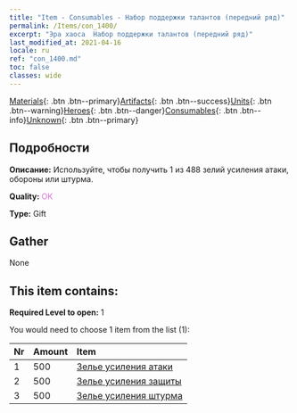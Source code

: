 ```yaml
---
title: "Item - Consumables - Набор поддержки талантов (передний ряд)"
permalink: /Items/con_1400/
excerpt: "Эра хаоса  Набор поддержки талантов (передний ряд)"
last_modified_at: 2021-04-16
locale: ru
ref: "con_1400.md"
toc: false
classes: wide
---
```

 [Materials](/ru/Items/){: .btn .btn--primary}[Artifacts](/ru/Items/Artifacts/){: .btn .btn--success}[Units](/ru/Items/Units/){: .btn .btn--warning}[Heroes](/ru/Items/Heroes/){: .btn .btn--danger}[Consumables](/ru/Items/Consumables/){: .btn .btn--info}[Unknown](/ru/Items/Unknown/){: .btn .btn--primary}

## Подробности
 **Описание:** Используйте, чтобы получить 1 из 488 зелий усиления атаки, обороны или штурма.

 **Quality:** <span style="color: #DA70D6">OK</span>

 **Type:** Gift

## Gather

  None

## This item contains:

 **Required Level to open:** 1

 You would need to choose 1 item from the list (1):

  | Nr | Amount |     Item    |
  |:---|:-------|:------------|
  | 1 | 500 | [Зелье усиления атаки](/ru/Items/con_786/) |  | 
  | 2 | 500 | [Зелье усиления защиты](/ru/Items/con_787/) |  | 
  | 3 | 500 | [Зелье усиления штурма](/ru/Items/con_788/) |  | 
